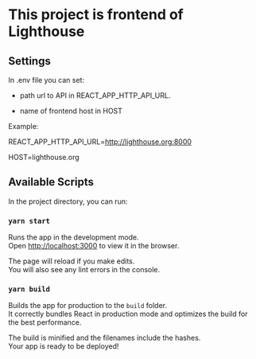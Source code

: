 # This project is frontend of Lighthouse

## Settings

In .env file you can set:

- path url to API in REACT_APP_HTTP_API_URL.

- name of frontend host in HOST 

Example:  

REACT_APP_HTTP_API_URL=http://lighthouse.org:8000

HOST=lighthouse.org


## Available Scripts

In the project directory, you can run:

### `yarn start`

Runs the app in the development mode.<br />
Open [http://localhost:3000](http://localhost:3000) to view it in the browser.

The page will reload if you make edits.<br />
You will also see any lint errors in the console.

### `yarn build`

Builds the app for production to the `build` folder.<br />
It correctly bundles React in production mode and optimizes the build for the best performance.

The build is minified and the filenames include the hashes.<br />
Your app is ready to be deployed!
